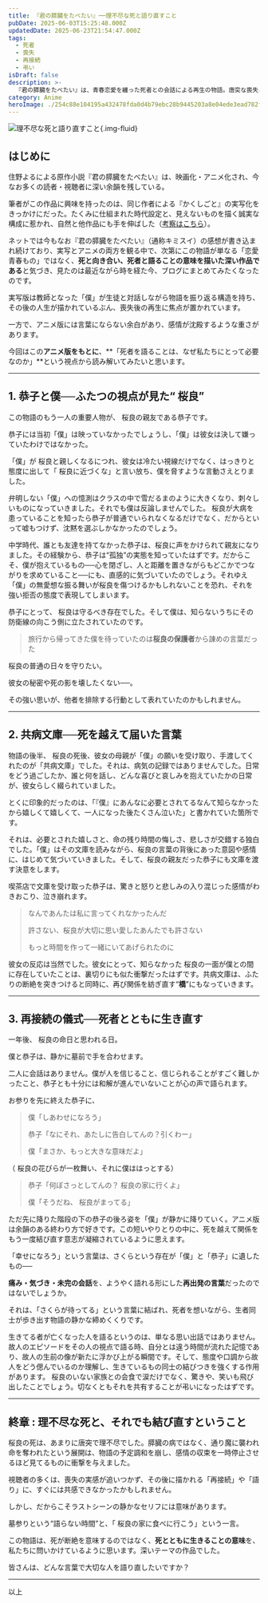 ```yaml
---
title: 『君の膵臓をたべたい』──理不尽な死と語り直すこと
pubDate: 2025-06-03T15:25:48.000Z
updatedDate: 2025-06-23T21:54:47.000Z
tags:
  - 死者
  - 喪失
  - 再接続
  - 弔い
isDraft: false
description: >-
  『君の膵臓をたべたい』は、青春恋愛を纏った死者との会話による再生の物語。唐突な喪失と向き合いながら、残された者たちはなぜ「語る」ことで前に進めるのか──死とともに生きるとはどういうことかを、アニメ版をもとに静かにたどります。
category: Anime
heroImage: ./254c88e104195a432478fda0d4b79ebc28b9445203a8e04ede3ead782f3d22a9.png
---
```








![理不尽な死と語り直すこと](https://object-storage.tyo2.conoha.io/v1/nc_938a9d00d6004f1390c354d4a15ef25b/blog-astro-assets/blog-images/0852FC6E7CA0444A85F015A9ABDF8C86/254c88e104195a432478fda0d4b79ebc28b9445203a8e04ede3ead782f3d22a9.png){.img-fluid}



## はじめに

住野よるによる原作小説『君の膵臓をたべたい』は、映画化・アニメ化され、今なお多くの読者・視聴者に深い余韻を残している。

筆者がこの作品に興味を持ったのは、同じ作者による『かくしごと』の実写化をきっかけにだった。たくみに仕組まれた時代設定と、見えないものを描く誠実な構成に惹かれ、自然と他作品にも手を伸ばした（[考察はこちら](https://www.torir.net/cgi/blog_single-post.cgi?post=EA0AD9EF5C9B4EAAAA72B504A729C084)）。

ネットでは今もなお『君の膵臓をたべたい』（通称キミスイ）の感想が書き込まれ続けており、実写とアニメの両方を観る中で、次第にこの物語が単なる「恋愛青春もの」ではなく、**死と向き合い、死者と語ることの意味を描いた深い作品である**と気づき、見たのは最近ながら時を経た今、ブログにまとめてみたくなったのです。

実写版は教師となった「僕」が生徒と対話しながら物語を振り返る構造を持ち、その後の人生が描かれているぶん、喪失後の再生に焦点が置かれています。

一方で、アニメ版には言葉にならない余白があり、感情が沈殿するような重さがあります。

今回はこの**アニメ版をもとに**、**「死者を語ることは、なぜ私たちにとって必要なのか」**という視点から読み解いてみたいと思います。



---

## 1. 恭子と僕──ふたつの視点が見た“ 桜良”

この物語のもう一人の重要人物が、 桜良の親友である恭子です。

恭子には当初「僕」は映っていなかったでしょうし、「僕」は彼女は決して嫌っていたわけではなかった。  

「僕」が 桜良と親しくなるにつれ、彼女は冷たい視線だけでなく、はっきりと態度に出して「 桜良に近づくな」と言い放ち、僕を脅すような言動さえとりました。

弁明しない「僕」への憶測はクラスの中で雪だるまのように大きくなり、刺々しいものになっていきました。それでも僕は反論しませんでした。 桜良が大病を患っていることを知ったら恭子が普通でいられなくなるだけでなく、だからといって嘘もつけず、沈黙を選ぶしかなかったのでしょう。

中学時代、誰とも友達を持てなかった恭子は、桜良に声をかけられて親友になりました。その経験から、恭子は“孤独”の実態を知っていたはずです。だからこそ、僕が抱えているもの──心を閉ざし、人と距離を置きながらもどこかでつながりを求めていること──にも、直感的に気づいていたのでしょう。それゆえ「僕」の無愛想な振る舞いが桜良を傷つけるかもしれないことを恐れ、それを強い拒否の態度で表現してしまいます。

恭子にとって、 桜良は守るべき存在でした。そして僕は、知らないうちにその防衛線の向こう側に立たされていたのです。

> 旅行から帰ってきた僕を待っていたのは**桜良の保護者**から諌めの言葉だった

桜良の普通の日々を守りたい。

彼女の秘密や死の影を壊したくない──。

その強い思いが、他者を排除する行動として表れていたのかもしれません。

---

## 2. 共病文庫──死を越えて届いた言葉

物語の後半、 桜良の死後、彼女の母親が「僕」の願いを受け取り、手渡してくれたのが「共病文庫」でした。それは、病気の記録ではありませんでした。日常をどう過ごしたか、誰と何を話し、どんな喜びと哀しみを抱えていたかの日常が、彼女らしく綴られていました。

とくに印象的だったのは、「『僕』にあんなに必要とされてるなんて知らなかったから嬉しくて嬉しくて、一人になった後たくさん泣いた」と書かれていた箇所です。

それは、必要とされた嬉しさと、命の残り時間の悔しさ、悲しさが交錯する独白でした。「僕」はその文庫を読みながら、桜良の言葉の背後にあった意図や感情に、はじめて気づいていきました。そして、桜良の親友だった恭子にも文庫を渡す決意をします。

喫茶店で文庫を受け取った恭子は、驚きと怒りと悲しみの入り混じった感情がわきおこり、泣き崩れます。

> なんであんたは私に言ってくれなかったんだ
>
> 許さない、桜良が大切に思い愛したあんたでも許さない
>
> もっと時間を作って一緒にいてあげられたのに



彼女の反応は当然でした。彼女にとって、知らなかった 桜良の一面が僕との間に存在していたことは、裏切りにも似た衝撃だったはずです。共病文庫は、ふたりの断絶を突きつけると同時に、再び関係を紡ぎ直す“**橋**”にもなっていきます。

---

## 3. 再接続の儀式──死者とともに生き直す

一年後、 桜良の命日と思われる日。

僕と恭子は、静かに墓前で手を合わせます。

二人に会話はありません。僕が人を信じること、信じられることがすごく難しかったこと、恭子とも十分には和解が進んでいないことが心の声で語られます。

お参りを先に終えた恭子に、

> 僕「しあわせになろう」
>
> 恭子「なにそれ、あたしに告白してんの？引くわー」
>
> 僕「まさか、もっと大きな意味だよ」

（ 桜良の花びらが一枚舞い、それに僕ははっとする）

> 恭子「何ぼさっとしてんの？ 桜良の家に行くよ」
>
> 僕「そうだね、 桜良がまってる」

ただ先に降りた階段の下の恭子の後ろ姿を「僕」が静かに降りていく。アニメ版は余韻のある終わり方で好きです。この短いやりとりの中に、死を越えて関係をもう一度結び直す意志が凝縮されているように思えます。

「幸せになろう」という言葉は、さくらという存在が「僕」と「恭子」に遺したもの──

**痛み・気づき・未完の会話**を、ようやく語れる形にした**再出発の言葉**だったのではないでしょうか。



それは、「さくらが待ってる」という言葉に結ばれ、死者を想いながら、生者同士が歩き出す物語の静かな締めくくりです。

 生きてる者が亡くなった人を語るというのは、単なる思い出話ではありません。故人のエピソードをその人の視点で語る時、自分とは違う時間が流れた記憶であり、故人の生前の像が新たに浮かび上がる瞬間です。そして、態度や口調から故人をどう偲んでいるのか理解し、生きているもの同士の結びつきを強くする作用があります。 桜良のいない家族との会食で涙だけでなく、驚きや、笑いも飛び出したことでしょう。切なくともそれを共有することが弔いになったはずです。

---

## 終章 : 理不尽な死と、それでも結び直すということ

 桜良の死は、あまりに唐突で理不尽でした。膵臓の病ではなく、通り魔に襲われ命を奪われたという展開は、物語の予定調和を崩し、感情の収束を一時停止させるほど見てるものに衝撃を与えました。

視聴者の多くは、喪失の実感が追いつかず、その後に描かれる「再接続」や「語り」に、すぐには共感できなかったかもしれません。

しかし、だからこそラストシーンの静かなセリフには意味があります。

墓参りという“語らない時間”と、「 桜良の家に食べに行こう」という一言。

この物語は、死が断絶を意味するのではなく、**死とともに生きることの意味**を、私たちに問いかけているように思います。深いテーマの作品でした。



皆さんは、どんな言葉で大切な人を語り直したいですか？

---

以上
